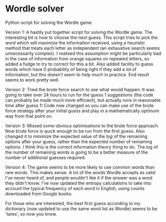 # Wordle solver
Python script for solving the Wordle game.

Version 1: A hastily put together script for solving the Wordle game. The interesting bit is how to choose the next guess. This script tries to pick the word which will maximize the information received, using a heuristic method that treats each letter as independent (an exhaustive search seems unnecessarily complex). I realised this assumption might be particularly bad in the case of information from orange squares on repeated letters, so added a fudge to try to correct for this a bit. Also added facility to guess words which have 0 probability of being right if they add a lot of information, but this doesn't seem to help much in practice. End result seems to work pretty well.

Version 2: Tried the brute force search to see what would happen. It was going to take over 24 hours to run for the guess 1 suggestions (the code can probably be made much more efficient), but actually runs in reasonable time after guess 1! Code now changed so you can make use of the brute force strategy after your initial guess and play in a mathematically optimum way from that point on.

Version 3: Missed some obvious optimisations to the brute force approach. Now brute force is quick enough to be run from the first guess. Also changed it to minimize the expected value of the *log* of the remaining options after your guess, rather than the expected number of remaining options. I think this is the correct information theory thing to do. The log of the number of remaining words is going to be a better measure of the number of additional guesses required.

Version 4: The game seems to be more likely to use common words than rare words. This makes sense. A lot of the words Wordle accepts as valid I've never heard of, and people wouldn't like it if the answer was a word they didn't know. I've now updated the entropy calculations to take into account the typical frequency of each word in English, using counts downloaded from Google books.

For those who are interested, the best first guess according to my dictionary (now updated to use the same word list as Wordle) seems to be 'tares', so now you know.
